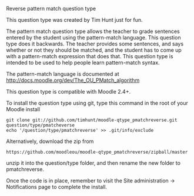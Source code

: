 Reverse pattern match question type

This question type was created by Tim Hunt just for fun.

The pattern match question type allows the teacher to grade sentences entered by
the student using the pattern-match language. This question type does it backwards.
The teacher provides some sentences, and says whether or not they should be matched,
and the student has to come up with a pattern-match expression that does that.
This question type is intended to be used to help people learn pattern-match
syntax.

The pattern-match language is documented at
http://docs.moodle.org/dev/The_OU_PMatch_algorithm

This question type is compatible with Moodle 2.4+.

To install the question type using git, type this command in the root of your
Moodle install

    git clone git://github.com/timhunt/moodle-qtype_pmatchreverse.git question/type/pmatcheverse
    echo '/question/type/pmatchreverse' >> .git/info/exclude

Alternatively, download the zip from

    https://github.com/moodleou/moodle-qtype_pmatchreverse/zipball/master

unzip it into the question/type folder, and then rename the new folder to pmatchreverse.

Once the code is in place, remember to visit the Site administration -> Notifications
page to complete the install.
